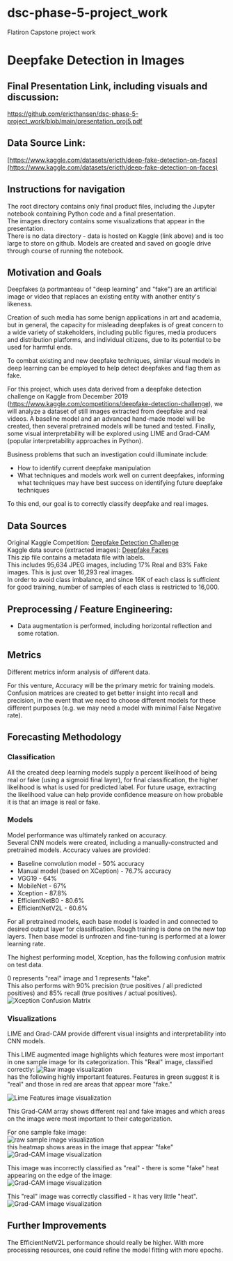 # dsc-phase-5-project_work
Flatiron Capstone project work
# Deepfake Detection in Images

## Final Presentation Link, including visuals and discussion:  
https://github.com/ericthansen/dsc-phase-5-project_work/blob/main/presentation_proj5.pdf
## Data Source Link:  
[https://www.kaggle.com/datasets/ericth/deep-fake-detection-on-faces](https://www.kaggle.com/datasets/ericth/deep-fake-detection-on-faces)

## Instructions for navigation
The root directory contains only final product files, including the Jupyter notebook containing Python code and a final presentation.   
The images directory contains some visualizations that appear in the presentation.   
There is no data directory - data is hosted on Kaggle (link above) and is too large to store on github.  Models are created and saved on google drive through course of running the notebook.  

## Motivation and Goals
Deepfakes (a portmanteau of "deep learning" and "fake") are an artificial image or video that replaces an existing entity with another entity's likeness.  

Creation of such media has some benign applications in art and academia, but in general, the capacity for misleading deepfakes is of great concern to a wide variety of stakeholders, including public figures, media producers and distribution platforms, and individual citizens, due to its potential to be used for harmful ends.  

To combat existing and new deepfake techniques, similar visual models in deep learning can be employed to help detect deepfakes and flag them as fake.  

For this project, which uses data derived from a deepfake detection challenge on Kaggle from December 2019 (https://www.kaggle.com/competitions/deepfake-detection-challenge), we will analyze a dataset of still images extracted from deepfake and real videos. A baseline model and an advanced hand-made model will be created, then several pretrained models will be tuned and tested. Finally, some visual interpretability will be explored using LIME and Grad-CAM (popular interpretability approaches in Python).  

Business problems that such an investigation could illuminate include:
- How to identify current deepfake manipulation  
- What techniques and models work well on current deepfakes, informing what techniques may have best success on identifying future deepfake techniques   

To this end, our goal is to correctly classify deepfake and real images.  

## Data Sources  
Original Kaggle Competition: [Deepfake Detection Challenge](https://www.kaggle.com/competitions/deepfake-detection-challenge/)   
Kaggle data source (extracted images): [Deepfake Faces](https://www.kaggle.com/datasets/dagnelies/deepfake-faces)   
This zip file contains a metadata file with labels.   
This includes 95,634 JPEG images, including 17% Real and 83% Fake images.  This is just over 16,293 real images.    
In order to avoid class imbalance, and since 16K of each class is sufficient for good training, number of samples of each class is restricted to 16,000.  

## Preprocessing / Feature Engineering:
- Data augmentation is performed, including horizontal reflection and some rotation.  


## Metrics
Different metrics inform analysis of different data.  

For this venture, Accuracy will be the primary metric for training models.  Confusion matrices are created to get better insight into recall and precision, in the event that we need to choose different models for these different purposes (e.g. we may need a model with minimal False Negative rate).  

## Forecasting Methodology
### Classification
All the created deep learning models supply a percent likelihood of being real or fake (using a sigmoid final layer), for final classification, the higher likelihood is what is used for predicted label.  For future usage, extracting the likelihood value can help provide confidence measure on how probable it is that an image is real or fake.  

### Models
Model performance was ultimately ranked on accuracy.  
Several CNN models were created, including a manually-constructed and pretrained models.  Accuracy values are provided:  
- Baseline convolution model - 50% accuracy  
- Manual model (based on XCeption) - 76.7% accuracy  
-  VGG19 - 64%   
-  MobileNet - 67%  
-  Xception - 87.8%  
-  EfficientNetB0 - 80.6%   
-  EfficientNetV2L - 60.6%  

For all pretrained models, each base model is loaded in and connected to desired output layer for classification.  Rough training is done on the new top layers.  Then base model is unfrozen and fine-tuning is performed at a lower learning rate.  

The highest performing model, Xception, has the following confusion matrix on test data.  

0 represents "real" image and 1 represents "fake".  
This also performs with 90% precision (true positives / all predicted positives) and 85% recall (true positives / actual positives).  
![Xception Confusion Matrix](https://github.com/ericthansen/dsc-phase-5-project_work/blob/main/images/XcepCM.png)  

### Visualizations
LIME and Grad-CAM provide different visual insights and interpretability into CNN models.  

This LIME augmented image highlights which features were most important in one sample image for its categorization.
This "Real" image, classified correctly:
![Raw image visualization](https://github.com/ericthansen/dsc-phase-5-project_work/blob/main/images/lime_1.png)  
has the following  highly important features.  Features in green suggest it is "real" and those in red are areas that appear more "fake."  

![Lime Features image visualization](https://github.com/ericthansen/dsc-phase-5-project_work/blob/main/images/lime_2.png)

This Grad-CAM array shows different real and fake images and which areas on the image were most important to their categorization.

For one sample fake image:  
![raw sample image visualization](https://github.com/ericthansen/dsc-phase-5-project_work/blob/main/images/gc_1.jpeg)  
this heatmap shows areas in the image that appear "fake"  
![Grad-CAM image visualization](https://github.com/ericthansen/dsc-phase-5-project_work/blob/main/images/gc_2.jpeg)

This image was incorrectly classified as "real" - there is some "fake" heat appearing on the edge of the image:  
![Grad-CAM image visualization](https://github.com/ericthansen/dsc-phase-5-project_work/blob/main/images/gc_3_actualFakePredReal.jpeg)

This "real" image was correctly classified - it has very little "heat".  
![Grad-CAM image visualization](https://github.com/ericthansen/dsc-phase-5-project_work/blob/main/images/gc6_realreal.jpeg)

## Further Improvements
The EfficientNetV2L performance should really be higher.  With more processing resources, one could refine the model fitting with more epochs.  
